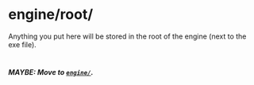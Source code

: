 # engine/root/
Anything you put here will be stored in the root of the engine (next to the exe file).
#
##### MAYBE: Move to [`engine/`](/engine/).